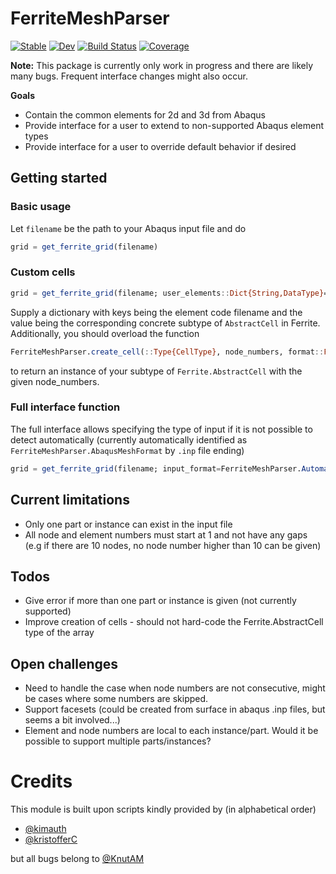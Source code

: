 # FerriteMeshParser

[![Stable](https://img.shields.io/badge/docs-stable-blue.svg)](https://KnutAM.github.io/FerriteMeshParser.jl/stable)
[![Dev](https://img.shields.io/badge/docs-dev-blue.svg)](https://KnutAM.github.io/FerriteMeshParser.jl/dev)
[![Build Status](https://github.com/KnutAM/FerriteMeshParser.jl/actions/workflows/CI.yml/badge.svg?branch=main)](https://github.com/KnutAM/FerriteMeshParser.jl/actions/workflows/CI.yml?query=branch%3Amain)
[![Coverage](https://codecov.io/gh/KnutAM/FerriteMeshParser.jl/branch/main/graph/badge.svg)](https://codecov.io/gh/KnutAM/FerriteMeshParser.jl)

**Note:** This package is currently only work in progress and there are likely many bugs. Frequent interface changes might also occur. 

**Goals**

* Contain the common elements for 2d and 3d from Abaqus
* Provide interface for a user to extend to non-supported Abaqus element types
* Provide interface for a user to override default behavior if desired

## Getting started
### Basic usage
Let `filename` be the path to your Abaqus input file and do
```julia
grid = get_ferrite_grid(filename)
```

### Custom cells
```julia
grid = get_ferrite_grid(filename; user_elements::Dict{String,DataType}=Dict{String,DataType}())
```
Supply a dictionary with keys being the element code filename and the value being the corresponding concrete subtype of `AbstractCell` in Ferrite. Additionally, you should overload the function 
```julia
FerriteMeshParser.create_cell(::Type{CellType}, node_numbers, format::FerriteMeshParser.AbaqusMeshFormat) where{CellType<:Ferrite.AbstractCell}
```
to return an instance of your subtype of `Ferrite.AbstractCell` with the given node_numbers. 


### Full interface function
The full interface allows specifying the type of input if it is not possible to detect automatically (currently automatically identified as `FerriteMeshParser.AbaqusMeshFormat` by `.inp` file ending)
```julia
grid = get_ferrite_grid(filename; input_format=FerriteMeshParser.AutomaticMeshFormat(), user_elements::Dict{String,DataType}=Dict{String,DataType}())
```

## Current limitations
* Only one part or instance can exist in the input file
* All node and element numbers must start at 1 and not have any gaps (e.g if there are 10 nodes, no node number higher than 10 can be given)


## Todos
* Give error if more than one part or instance is given (not currently supported)
* Improve creation of cells - should not hard-code the Ferrite.AbstractCell type of the array

## Open challenges
* Need to handle the case when node numbers are not consecutive, might be cases where some numbers are skipped.
* Support facesets (could be created from surface in abaqus .inp files, but seems a bit involved...)
* Element and node numbers are local to each instance/part. Would it be possible to support multiple parts/instances?


# Credits
This module is built upon scripts kindly provided by (in alphabetical order)

* [@kimauth](github.com/kimauth)
* [@kristofferC](github.com/kristofferC)

but all bugs belong to [@KnutAM](github.com/KnutAM)